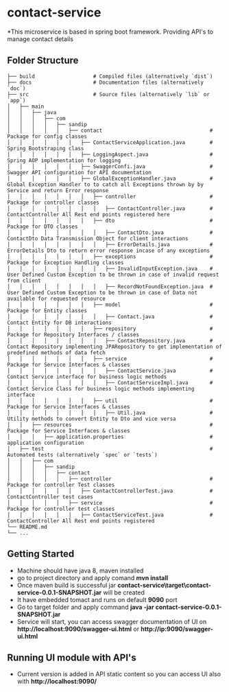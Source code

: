 # contact-service

*This microservice is based in spring boot framework. Providing API's to manage contact details
## Folder Structure
    ├── build                   # Compiled files (alternatively `dist`)
    ├── docs                    # Documentation files (alternatively `doc`)
    ├── src                     # Source files (alternatively `lib` or `app`)
    │   ├── main
    │   │   ├── java
    │   │   │   ├── com
    │   │   │   │   ├── sandip
    │   │   │   │   │   ├── contact                                   # Package for config classes
    │   │   │   │   │   │   ├── ContactServiceApplication.java        # Spring Bootstraping class
    │   │   │   │   │   │   ├── LoggingAspect.java                    # Spring AOP implementation for logging
    │   │   │   │   │   │   ├── SwaggerConfi.java                     # Swagger API configuration for API documentation
    │   │   │   │   │   │   ├── GlobalExceptionHandler.java           # Global Exception Handler to to catch all Exceptions thrown by by Service and return Error response
    │   │   │   │   │   │   │   ├── controller                        # Package for controller classes
    │   │   │   │   │   │   │   │   ├── ContactController.java        # ContactController All Rest end points registered here
    │   │   │   │   │   │   │   ├── dto                               # Package for DTO classes
    │   │   │   │   │   │   │   │   ├── ContactDto.java               # ContactDto Data Transmission Object for client interactions
    │   │   │   │   │   │   │   │   ├── ErrorDetails.java             # ErrorDetails Dto to return error response incase of any exceptions
    │   │   │   │   │   │   │   ├── exceptions                        # Package for Exception Handling classes
    │   │   │   │   │   │   │   │   ├── InvalidInputException.java    # User Defined Custom Exception to be thrown in case of invalid request from client
    │   │   │   │   │   │   │   │   ├── RecordNotFoundException.java  # User Defined Custom Exception to be thrown in case of Data not available for requested resource
    │   │   │   │   │   │   │   ├── model                             # Package for Entity classes
    │   │   │   │   │   │   │   │   ├── Contact.java                  # Contact Entity for DB interactions
    │   │   │   │   │   │   │   ├── repository                        # Package for Repository Interfaces / classes
    │   │   │   │   │   │   │   │   ├── ContactRepository.java        # Contact Repository implementing JPARepository to get implementation of predefined methods of data fetch
    │   │   │   │   │   │   │   ├── service                           # Package for Service Interfaces & classes
    │   │   │   │   │   │   │   │   ├── ContactService.java           # Contact Service interface for business logic methods
    │   │   │   │   │   │   │   │   ├── ContactServiceImpl.java       # Contact Service Class for business logic methods implementing interface
    │   │   │   │   │   │   │   ├── util                              # Package for Service Interfaces & classes
    │   │   │   │   │   │   │   │   ├── Util.java                     # Utility methods to convert Entity to Dto and vice versa
    │   │   ├── resources                                             # Package for Service Interfaces & classes
    │   │   │   ├── application.properties                            # application configuration 
    │   ├── test                                                      # Automated tests (alternatively `spec` or `tests`)
    │   │   ├── com
    │   │   │   ├── sandip
    │   │   │   │   ├── contact
    │   │   │   │   │   ├── controller                                # Package for controller Test classes
    │   │   │   │   │   │   ├── ContactControllerTest.java            # ContactController test cases
    │   │   │   │   │   ├── service                                   # Package for controller test classes
    │   │   │   │   │   │   ├── ContactServiceTest.java               # ContactController All Rest end points registered
    └── README.md
    └── ...
    
 
## Getting Started

* Machine should have java 8, maven installed
* go to project directory and apply comand **mvn install**
* Once maven build is successful jar **contact-service\target\contact-service-0.0.1-SNAPSHOT.jar** will be created
* It have embedded tomact and runs on default **9090** port
* Go to target folder and apply command **java -jar contact-service-0.0.1-SNAPSHOT.jar**
* Service will start, you can access swagger documentation of UI on **http://localhost:9090/swagger-ui.html** or **http://ip:9090/swagger-ui.html**

## Running UI module with API's
* Current version is added in API static content so you can access UI also with **http://localhost:9090/**
